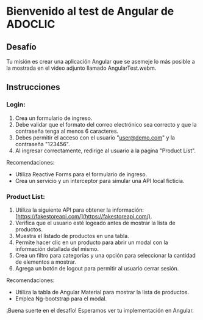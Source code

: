 # Bienvenido al test de Angular de ADOCLIC

## Desafío

Tu misión es crear una aplicación Angular que se asemeje lo más posible a la mostrada en el video adjunto llamado AngularTest.webm.

## Instrucciones

### Login:

1. Crea un formulario de ingreso.
2. Debe validar que el formato del correo electrónico sea correcto y que la contraseña tenga al menos 6 caracteres.
3. Debes permitir el acceso con el usuario "user@demo.com" y la contraseña "123456".
4. Al ingresar correctamente, redirige al usuario a la página "Product List".

Recomendaciones:
- Utiliza Reactive Forms para el formulario de ingreso.
- Crea un servicio y un interceptor para simular una API local ficticia.

### Product List:

1. Utiliza la siguiente API para obtener la información: [https://fakestoreapi.com/](https://fakestoreapi.com/).
2. Verifica que el usuario esté logeado antes de mostrar la lista de productos.
3. Muestra el listado de productos en una tabla.
4. Permite hacer clic en un producto para abrir un modal con la información detallada del mismo.
5. Crea un filtro para categorías y una opción para seleccionar la cantidad de elementos a mostrar.
6. Agrega un botón de logout para permitir al usuario cerrar sesión.

Recomendaciones:
- Utiliza la tabla de Angular Material para mostrar la lista de productos.
- Emplea Ng-bootstrap para el modal.

¡Buena suerte en el desafío! Esperamos ver tu implementación en Angular.
